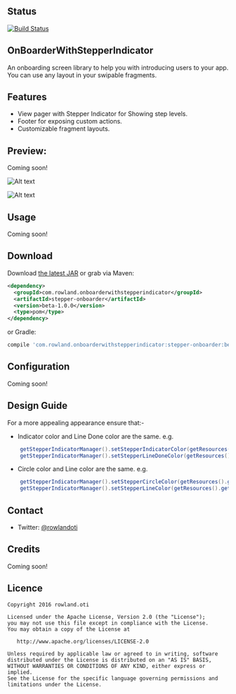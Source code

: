 ## Status
[![Build Status](https://travis-ci.org/RowlandOti/OnBoarderWithStepperIndicator.svg?branch=master)](https://travis-ci.org/RowlandOti/OnBoarderWithStepperIndicator)

## OnBoarderWithStepperIndicator
An onboarding screen library to help you with introducing users to your app. You can use any layout in your swipable fragments. 

## Features
- View pager with Stepper Indicator for Showing step levels.
- Footer for exposing custom actions.
- Customizable fragment layouts.

## Preview: 
Coming soon!

![Alt text](https://github.com/RowlandOti/OnBoarderWithStepperIndicator/blob/master/art/framed/Hero-Image_Nexus.jpg?raw=true "MovieSquire Preview")

![Alt text](https://github.com/RowlandOti/MovieSquire/blob/master/art/squire.gif?raw=true "MovieSquire Preview")

## Usage
Coming soon!

## Download
Download [the latest JAR][1] or grab via Maven:
```xml
<dependency>
  <groupId>com.rowland.onboarderwithstepperindicator</groupId>
  <artifactId>stepper-onboarder</artifactId>
  <version>beta-1.0.0</version>
  <type>pom</type>
</dependency>
```
or Gradle:
```groovy
compile 'com.rowland.onboarderwithstepperindicator:stepper-onboarder:beta-1.0.0'
```
## Configuration
Coming soon!

## Design Guide
For a more appealing appearance ensure that:-
- Indicator color and Line Done color are the same. e.g.

```java
 	getStepperIndicatorManager().setStepperIndicatorColor(getResources().getColor(R.color.orange));
 	getStepperIndicatorManager().setStepperLineDoneColor(getResources().getColor(R.color.orange));
```
- Circle color and Line color are the same. e.g.


```java
 	getStepperIndicatorManager().setStepperCircleColor(getResources().getColor(R.color.grey));
 	getStepperIndicatorManager().setStepperLineColor(getResources().getColor(R.color.grey));
```

## Contact
- Twitter: [@rowlandoti][2]

## Credits
Coming soon!

## Licence
```
Copyright 2016 rowland.oti

Licensed under the Apache License, Version 2.0 (the "License");
you may not use this file except in compliance with the License.
You may obtain a copy of the License at

   http://www.apache.org/licenses/LICENSE-2.0

Unless required by applicable law or agreed to in writing, software
distributed under the License is distributed on an "AS IS" BASIS,
WITHOUT WARRANTIES OR CONDITIONS OF ANY KIND, either express or implied.
See the License for the specific language governing permissions and
limitations under the License.
```

[1]: https://search.maven.org/remote_content?g=com.squareup.retrofit&a=retrofit&v=LATEST
[2]: https://www.twitter.com/rowlandoti

